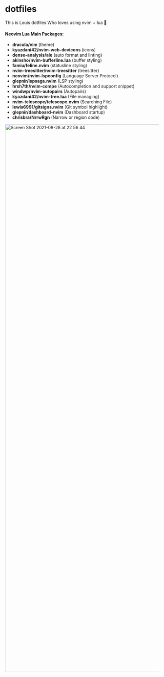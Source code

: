 # dotfiles

This is Louis dotfiles Who loves using nvim + lua  🚀 

#### Neovim Lua Main Packages:
- **dracula/vim** (theme)
- **kyazdani42/nvim-web-devicons** (icons)
- **dense-analysis/ale** (auto format and linting)
- **akinsho/nvim-bufferline.lua** (buffer styling)
- **famiu/feline.nvim** (statusline styling)
- **nvim-treesitter/nvim-treesitter** (treesitter)
- **neovim/nvim-lspconfig** (Language Server Protocol)
- **glepnir/lspsaga.nvim** (LSP styling)
- **hrsh7th/nvim-compe** (Autocompletion and support snippet)
- **windwp/nvim-autopairs** (Autopairs)
- **kyazdani42/nvim-tree.lua** (File managing)
- **nvim-telescope/telescope.nvim** (Searching File)
- **lewis6991/gitsigns.nvim** (Git symbol highlight)
- **glepnir/dashboard-nvim** (Dashboard startup)
- **chrisbra/NrrwRgn** (Narrow or region code)

<img width="1792" alt="Screen Shot 2021-08-28 at 22 56 44" src="https://user-images.githubusercontent.com/40130936/131223639-26e0d58d-7c4c-4f3e-a087-4e601a298d19.png">






